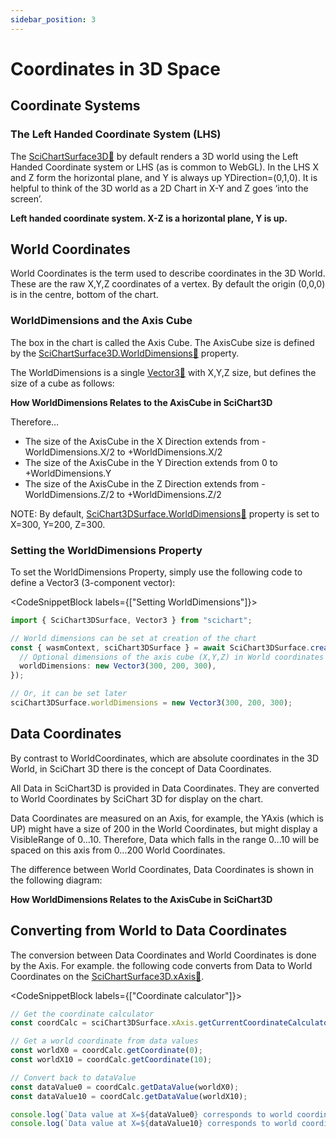 ```yaml
---
sidebar_position: 3
---
```


# Coordinates in 3D Space

Coordinate Systems
------------------

### The Left Handed Coordinate System (LHS)

The [SciChartSurface3D:blue_book:](https://www.scichart.com/documentation/js/current/typedoc/classes/scichart3dsurface.html) by default renders a 3D world using the Left Handed Coordinate system or LHS (as is common to WebGL). In the LHS X and Z form the horizontal plane, and Y is always up YDirection=(0,1,0). It is helpful to think of the 3D world as a 2D Chart in X-Y and Z goes ‘into the screen’.

<CenteredImageWrapper
    src="/images/Chart3D_LeftHandCoords.png"
/>

<CenteredImageWrapper
    src="/images/chart3d_xyz_axis.png"
/>

**Left handed coordinate system. X-Z is a horizontal plane, Y is up.**

World Coordinates
-----------------

World Coordinates is the term used to describe coordinates in the 3D World. These are the raw X,Y,Z coordinates of a vertex. By default the origin (0,0,0) is in the centre, bottom of the chart.

### WorldDimensions and the Axis Cube

The box in the chart is called the Axis Cube. The AxisCube size is defined by the [SciChartSurface3D.WorldDimensions:blue_book:](https://www.scichart.com/documentation/js/current/typedoc/classes/scichart3dsurface.html#worlddimensions) property.

The WorldDimensions is a single [Vector3:blue_book:](https://www.scichart.com/documentation/js/current/typedoc/classes/vector3.html) with X,Y,Z size, but defines the size of a cube as follows:

<CenteredImageWrapper
    src="/images/Chart3D_World_vs_data_coords2.png"
/>

**How WorldDimensions Relates to the AxisCube in SciChart3D**

Therefore…

*   The size of the AxisCube in the X Direction extends from -WorldDimensions.X/2 to +WorldDimensions.X/2
*   The size of the AxisCube in the Y Direction extends from 0 to +WorldDimensions.Y
*   The size of the AxisCube in the Z Direction extends from -WorldDimensions.Z/2 to +WorldDimensions.Z/2

NOTE: By default, [SciChart3DSurface.WorldDimensions:blue_book:](https://www.scichart.com/documentation/js/current/typedoc/classes/scichart3dsurface.html#worlddimensions) property is set to X=300, Y=200, Z=300.

### Setting the WorldDimensions Property

To set the WorldDimensions Property, simply use the following code to define a Vector3 (3-component vector):

<CodeSnippetBlock labels={["Setting WorldDimensions"]}>
```ts showLineNumbers
import { SciChart3DSurface, Vector3 } from "scichart";

// World dimensions can be set at creation of the chart
const { wasmContext, sciChart3DSurface } = await SciChart3DSurface.create(divElementId, {
  // Optional dimensions of the axis cube (X,Y,Z) in World coordinates
  worldDimensions: new Vector3(300, 200, 300),
});

// Or, it can be set later
sciChart3DSurface.worldDimensions = new Vector3(300, 200, 300);
```
</CodeSnippetBlock>

Data Coordinates
----------------

By contrast to WorldCoordinates, which are absolute coordinates in the 3D World, in SciChart 3D there is the concept of Data Coordinates.

All Data in SciChart3D is provided in Data Coordinates. They are converted to World Coordinates by SciChart 3D for display on the chart.

Data Coordinates are measured on an Axis, for example, the YAxis (which is UP) might have a size of 200 in the World Coordinates, but might display a VisibleRange of 0...10. Therefore, Data which falls in the range 0...10 will be spaced on this axis from 0...200 World Coordinates.

The difference between World Coordinates, Data Coordinates is shown in the following diagram:

<CenteredImageWrapper
    src="/images/Chart3D_World_vs_data_coords.png"
/>

**How WorldDimensions Relates to the AxisCube in SciChart3D**



Converting from World to Data Coordinates
-----------------------------------------

The conversion between Data Coordinates and World Coordinates is done by the Axis. For example. the following code converts from Data to World Coordinates on the [SciChartSurface3D.xAxis:blue_book:](https://www.scichart.com/documentation/js/current/typedoc/classes/scichart3dsurface.html#xaxis).

<CodeSnippetBlock labels={["Coordinate calculator"]}>
```ts showLineNumbers
// Get the coordinate calculator
const coordCalc = sciChart3DSurface.xAxis.getCurrentCoordinateCalculator();

// Get a world coordinate from data values
const worldX0 = coordCalc.getCoordinate(0);
const worldX10 = coordCalc.getCoordinate(10);

// Convert back to dataValue
const dataValue0 = coordCalc.getDataValue(worldX0);
const dataValue10 = coordCalc.getDataValue(worldX10);

console.log(`Data value at X=${dataValue0} corresponds to world coordinate X=${worldX0}`);
console.log(`Data value at X=${dataValue10} corresponds to world coordinate X=${worldX10}`);
```
</CodeSnippetBlock>

